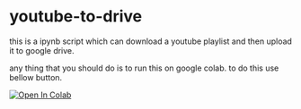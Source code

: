 # youtube-to-drive

this is a ipynb script which can download a youtube playlist and then upload it to google drive.

any thing that you should do is to run this on google colab. to do this use bellow button.

[![Open In Colab](https://colab.research.google.com/assets/colab-badge.svg)](https://colab.research.google.com/github/shabane/youtube-to-drive/blob/master/youtube-to-drive.ipynb)

